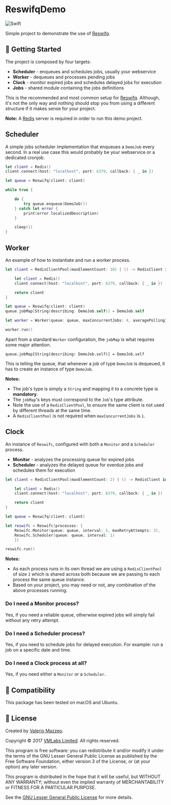 # ReswifqDemo

![Swift](https://img.shields.io/badge/swift-3.0.2-brightgreen.svg)

Simple project to demonstrate the use of [Reswifq](https://github.com/reswifq/reswifq).

## 🏁 Getting Started

The project is composed by four targets:

- **Scheduler** - enqueues and schedules jobs, usually your webservice
- **Worker** - dequeues and processes pending jobs
- **Clock** - monitor expired jobs and schedules delayed jobs for execution
- **Jobs** - shared module containing the jobs definitions

This is the recommended and most common setup for [Reswifq](https://github.com/reswifq/reswifq). Although, it's not the only way and nothing should stop you from using a different structure if it makes sense for your project.

**Note:** A [Redis](https://redis.io) server is required in order to run this demo project.

## **Scheduler**

A simple jobs scheduler implementation that enqueues a `DemoJob` every second. In a real use case this would probably be your webservice or a dedicated cronjob.

```swift
let client = Redis()
client.connect(host: "localhost", port: 6379, callback: { _ in })

let queue = Reswifq(client: client)

while true {

    do {
        try queue.enqueue(DemoJob())
    } catch let error {
        print(error.localizedDescription)
    }

    sleep(1)
}
```

## Worker

An example of how to instantiate and run a worker process.

```swift
let client = RedisClientPool(maxElementCount: 10) { () -> RedisClient in

    let client = Redis()
    client.connect(host: "localhost", port: 6379, callback: { _ in })

    return client
}

let queue = Reswifq(client: client)
queue.jobMap[String(describing: DemoJob.self)] = DemoJob.self

let worker = Worker(queue: queue, maxConcurrentJobs: 4, averagePollingInterval: 0)

worker.run()
```

Apart from a standard `Worker` configuration, the `jobMap` is what requires some major attention.

`queue.jobMap[String(describing: DemoJob.self)] = DemoJob.self`

This is telling the queue, that whenever a job of type `DemoJob` is dequeued, it has to create an instance of type `DemoJob`.

**Notes:**

 - The job's type is simply a `String` and mapping it to a concrete type is **mandatory**.
 - The `jobMap`'s keys must correspond to the `Job`'s type attribute.
 - Note the use of a `RedisClientPool`, to ensure the same client is not used by different threads at the same time.
 - A `RedisClientPool` is not required when `maxConcurrentJobs` is `1`.

## Clock

An instance of `Reswifc`, configured with both a `Monitor` and a `Scheduler` process.

- **Monitor** - analyzes the processing queue for expired jobs
- **Scheduler** - analyzes the delayed queue for overdue jobs and schedules them for execution

```swift
let client = RedisClientPool(maxElementCount: 2) { () -> RedisClient in

    let client = Redis()
    client.connect(host: "localhost", port: 6379, callback: { _ in })

    return client
}

let queue = Reswifq(client: client)

let reswifc = Reswifc(processes: [
    Reswifc.Monitor(queue: queue, interval: 5, maxRetryAttempts: 3),
    Reswifc.Scheduler(queue: queue, interval: 1)
    ])

reswifc.run()
```

**Notes:** 

- As each process runs in its own thread we are using a `RedisClientPool` of size `2` which is shared across both because we are passing to each process the same queue instance.
- Based on your project, you may need or not, any combination of the above processes running.

### Do I need a Monitor process?

Yes, if you need a reliable queue, otherwise expired jobs will simply fail without any retry attempt.

### Do I need a Scheduler process?

Yes, if you need to schedule jobs for delayed execution. For example: run a job on a specific date and time.

### Do I need a Clock process at all?

Yes, if you need either a `Monitor` or a `Scheduler`.

## 🔧 Compatibility

This package has been tested on macOS and Ubuntu.

## 📖 License

Created by [Valerio Mazzeo](https://github.com/valeriomazzeo).

Copyright © 2017 [VMLabs Limited](https://www.vmlabs.it). All rights reserved.

This program is free software: you can redistribute it and/or modify
it under the terms of the GNU Lesser General Public License as published by
the Free Software Foundation, either version 3 of the License, or
(at your option) any later version.

This program is distributed in the hope that it will be useful,
but WITHOUT ANY WARRANTY; without even the implied warranty of
MERCHANTABILITY or FITNESS FOR A PARTICULAR PURPOSE.

See the [GNU Lesser General Public License](http://www.gnu.org/licenses) for more details.

